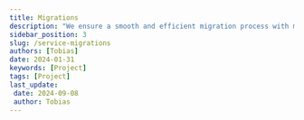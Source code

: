 ```yaml
---
title: Migrations
description: "We ensure a smooth and efficient migration process with minimal disruption to your business operations. Our expertise covers a wide range of Microsoft products, enabling you to leverage the full capabilities of the cloud while maintaining data integrity and security."
sidebar_position: 3
slug: /service-migrations
authors: [Tobias]
date: 2024-01-31
keywords: [Project]
tags: [Project]
last_update: 
 date: 2024-09-08
 author: Tobias
---
```




